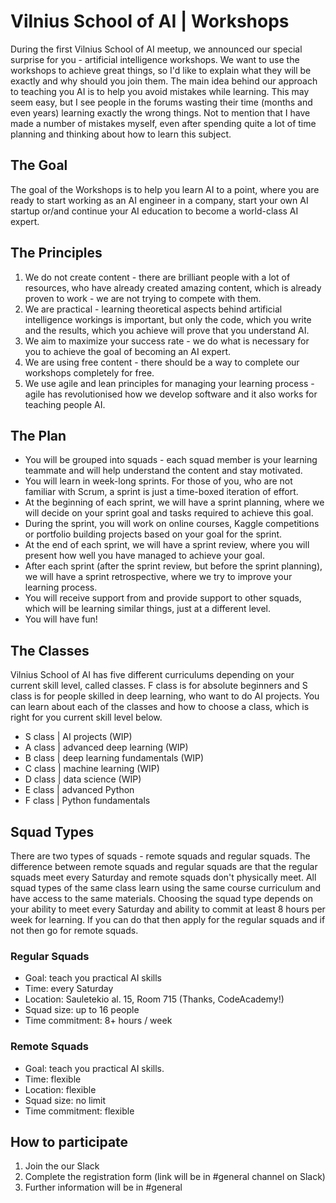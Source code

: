 # Vilnius School of AI | Workshops

During the first Vilnius School of AI meetup, we announced our special surprise for you - artificial intelligence workshops. We want to use the workshops to achieve great things, so I'd like to explain what they will be exactly and why should you join them. The main idea behind our approach to teaching you AI is to help you avoid mistakes while learning. This may seem easy, but I see people in the forums wasting their time (months and even years) learning exactly the wrong things. Not to mention that I have made a number of mistakes myself, even after spending quite a lot of time planning and thinking about how to learn this subject.

## The Goal

The goal of the Workshops is to help you learn AI to a point, where you are ready to start working as an AI engineer in a company, start your own AI startup or/and continue your AI education to become a world-class AI expert.

## The Principles

1. We do not create content - there are brilliant people with a lot of resources, who have already created amazing content, which is already proven to work - we are not trying to compete with them.
2. We are practical - learning theoretical aspects behind artificial intelligence workings is important, but only the code, which you write and the results, which you achieve will prove that you understand AI.
3. We aim to maximize your success rate - we do what is necessary for you to achieve the goal of becoming an AI expert.
4. We are using free content - there should be a way to complete our workshops completely for free.
5. We use agile and lean principles for managing your learning process - agile has revolutionised how we develop software and it also works for teaching people AI.

## The Plan

- You will be grouped into squads - each squad member is your learning teammate and will help understand the content and stay motivated.
- You will learn in week-long sprints. For those of you, who are not familiar with Scrum, a sprint is just a time-boxed iteration of effort.
- At the beginning of each sprint, we will have a sprint planning, where we will decide on your sprint goal and tasks required to achieve this goal.
- During the sprint, you will work on online courses, Kaggle competitions or portfolio building projects based on your goal for the sprint.
- At the end of each sprint, we will have a sprint review, where you will present how well you have managed to achieve your goal.
- After each sprint (after the sprint review, but before the sprint planning), we will have a sprint retrospective, where we try to improve your learning process.
- You will receive support from and provide support to other squads, which will be learning similar things, just at a different level.
- You will have fun!

## The Classes

Vilnius School of AI has five different curriculums depending on your current skill level, called classes. F class is for absolute beginners and S class is for people skilled in deep learning, who want to do AI projects. You can learn about each of the classes and how to choose a class, which is right for you current skill level below.

- S class | AI projects (WIP)
- A class | advanced deep learning (WIP)
- B class | deep learning fundamentals (WIP)
- C class | machine learning (WIP)
- D class | data science (WIP)
- E class | advanced Python
- F class | Python fundamentals

## Squad Types

There are two types of squads - remote squads and regular squads. The difference between remote squads and regular squads are that the regular squads meet every Saturday and remote squads don't physically meet. All squad types of the same class learn using the same course curriculum and have access to the same materials. Choosing the squad type depends on your ability to meet every Saturday and ability to commit at least 8 hours per week for learning. If you can do that then apply for the regular squads and if not then go for remote squads.

### Regular Squads

- Goal: teach you practical AI skills
- Time: every Saturday
- Location: Sauletekio al. 15, Room 715 (Thanks, CodeAcademy!)
- Squad size: up to 16 people
- Time commitment: 8+ hours / week

### Remote Squads

- Goal: teach you practical AI skills.
- Time: flexible
- Location: flexible
- Squad size: no limit
- Time commitment: flexible

## How to participate

1. Join the our Slack
1. Complete the registration form (link will be in #general channel on Slack)
1. Further information will be in #general
